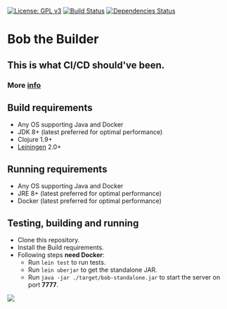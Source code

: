 [![License: GPL v3](https://img.shields.io/badge/license-GPL%20v3-blue.svg)](http://www.gnu.org/licenses/gpl-3.0)
[![Build Status](https://travis-ci.org/bob-cd/bob.svg?branch=master)](https://travis-ci.org/bob-cd/bob)
[![Dependencies Status](https://versions.deps.co/bob-cd/bob/status.png)](https://versions.deps.co/bob-cd/bob)

# Bob the Builder

## This is what CI/CD should've been.

### More [info](https://github.com/bob-cd/bob/blob/master/RATIONALE.md)

## Build requirements
- Any OS supporting Java and Docker
- JDK 8+ (latest preferred for optimal performance)
- Clojure 1.9+
- [Leiningen](https://leiningen.org/) 2.0+

## Running requirements
- Any OS supporting Java and Docker
- JRE 8+ (latest preferred for optimal performance)
- Docker (latest preferred for optimal performance)

## Testing, building and running
- Clone this repository.
- Install the Build requirements.
- Following steps **need Docker**:
    - Run `lein test` to run tests.
    - Run `lein uberjar` to get the standalone JAR.
    - Run `java -jar ./target/bob-standalone.jar` to start the server on port **7777**.

![](https://raw.githubusercontent.com/bob-cd/bob/master/resources/bob_cc.png)
